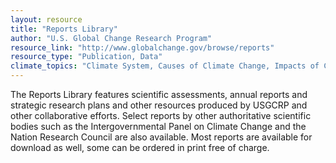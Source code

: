 ```yaml
---
layout: resource
title: "Reports Library"
author: "U.S. Global Change Research Program"
resource_link: "http://www.globalchange.gov/browse/reports"
resource_type: "Publication, Data"
climate_topics: "Climate System, Causes of Climate Change, Impacts of Climate Change, Mitigation, Adaptation"
---
```


The Reports Library features scientific assessments, annual reports and strategic research plans and other resources produced by USGCRP and other collaborative efforts. Select reports by other authoritative scientific bodies such as the Intergovernmental Panel on Climate Change and the Nation Research Council are also available. Most reports are available for download as well, some can be ordered in print free of charge. 